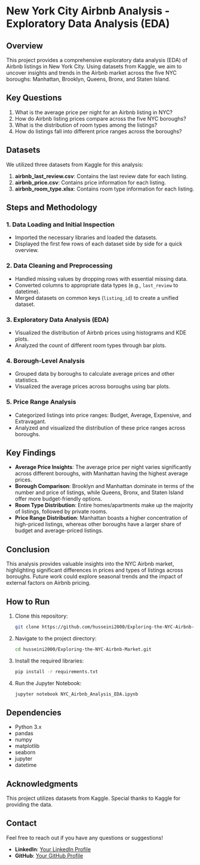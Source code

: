 # New York City Airbnb Analysis - Exploratory Data Analysis (EDA)

## Overview

This project provides a comprehensive exploratory data analysis (EDA) of Airbnb listings in New York City. Using datasets from Kaggle, we aim to uncover insights and trends in the Airbnb market across the five NYC boroughs: Manhattan, Brooklyn, Queens, Bronx, and Staten Island. 

## Key Questions

1. What is the average price per night for an Airbnb listing in NYC?
2. How do Airbnb listing prices compare across the five NYC boroughs?
3. What is the distribution of room types among the listings?
4. How do listings fall into different price ranges across the boroughs?

## Datasets

We utilized three datasets from Kaggle for this analysis:

1. **airbnb_last_review.csv**: Contains the last review date for each listing.
2. **airbnb_price.csv**: Contains price information for each listing.
3. **airbnb_room_type.xlsx**: Contains room type information for each listing.

## Steps and Methodology

### 1. Data Loading and Initial Inspection
- Imported the necessary libraries and loaded the datasets.
- Displayed the first few rows of each dataset side by side for a quick overview.

### 2. Data Cleaning and Preprocessing
- Handled missing values by dropping rows with essential missing data.
- Converted columns to appropriate data types (e.g., `last_review` to datetime).
- Merged datasets on common keys (`listing_id`) to create a unified dataset.

### 3. Exploratory Data Analysis (EDA)
- Visualized the distribution of Airbnb prices using histograms and KDE plots.
- Analyzed the count of different room types through bar plots.

### 4. Borough-Level Analysis
- Grouped data by boroughs to calculate average prices and other statistics.
- Visualized the average prices across boroughs using bar plots.

### 5. Price Range Analysis
- Categorized listings into price ranges: Budget, Average, Expensive, and Extravagant.
- Analyzed and visualized the distribution of these price ranges across boroughs.

## Key Findings

- **Average Price Insights**: The average price per night varies significantly across different boroughs, with Manhattan having the highest average prices.
- **Borough Comparison**: Brooklyn and Manhattan dominate in terms of the number and price of listings, while Queens, Bronx, and Staten Island offer more budget-friendly options.
- **Room Type Distribution**: Entire homes/apartments make up the majority of listings, followed by private rooms.
- **Price Range Distribution**: Manhattan boasts a higher concentration of high-priced listings, whereas other boroughs have a larger share of budget and average-priced listings.

## Conclusion

This analysis provides valuable insights into the NYC Airbnb market, highlighting significant differences in prices and types of listings across boroughs. Future work could explore seasonal trends and the impact of external factors on Airbnb pricing.

## How to Run

1. Clone this repository:
    ```bash
    git clone https://github.com/husseini2000/Exploring-the-NYC-Airbnb-Market.git
    ```

2. Navigate to the project directory:
    ```bash
    cd husseini2000/Exploring-the-NYC-Airbnb-Market.git
    ```

3. Install the required libraries:
    ```bash
    pip install -r requirements.txt
    ```

4. Run the Jupyter Notebook:
    ```bash
    jupyter notebook NYC_Airbnb_Analysis_EDA.ipynb
    ```

## Dependencies

- Python 3.x
- pandas
- numpy
- matplotlib
- seaborn
- jupyter
- datetime

## Acknowledgments

This project utilizes datasets from Kaggle. Special thanks to Kaggle for providing the data.

## Contact

Feel free to reach out if you have any questions or suggestions!

- **LinkedIn**: [Your LinkedIn Profile](https://www.linkedin.com/in/al-husseiniabdelaleem)
- **GitHub**: [Your GitHub Profile](https://github.com/husseini2000)

